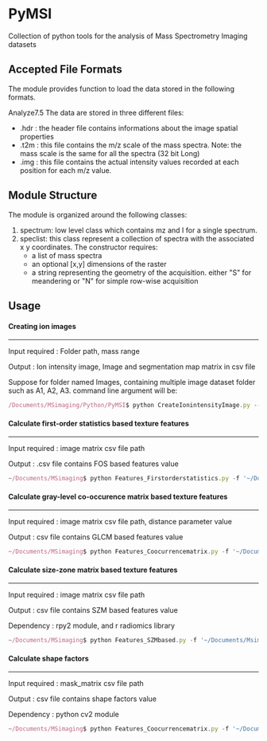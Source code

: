 PyMSI
=====
Collection of python tools for the analysis of Mass Spectrometry Imaging datasets

## Accepted File Formats
The module provides function to load the data stored in the following formats. 

Analyze7.5
The data are stored in three different files: 
* .hdr : the header file contains informations about the image spatial properties 
* .t2m : this file contains the m/z scale of the mass spectra. Note: the mass scale is the same for all the spectra (32 bit Long)
* .img : this file contains the actual intensity values recorded at each position for each m/z value.



## Module Structure
The module is organized around the following classes:

1. spectrum: low level class which contains mz and I for a single spectrum.
2. speclist: this class represent a collection of spectra with the associated x y coordinates. The constructor requires:
	* a list of mass spectra
	* an optional [x,y] dimensions of the raster 
	* a string representing the geometry of the acquisition. either "S" for meandering or "N" for simple row-wise acquisition

## Usage
  
#### Creating ion images 

----------------------------------------------------------------------------------------------------------------------
Input required : Folder path, mass range

Output : Ion intensity image, Image and segmentation map matrix in csv file

Suppose for folder named Images, containing multiple image dataset folder such as A1, A2, A3. command line argument will be:

```javascript
/Documents/MSimaging/Python/PyMSI$ python CreateIonintensityImage.py --file '~/Documents/MSimaging/Images/' -f 284.2 284.3

```

#### Calculate first-order statistics based texture features 

-----------------------------------------------------------------------------------------------------------------------

Input required :  image matrix csv file path

Output : .csv file contains FOS based features value

```javascript
~/Documents/MSimaging$ python Features_Firstorderstatistics.py -f '~/Documents/Msimaging/Images/A1_image.csv'
```                                  
#### Calculate gray-level co-occurence matrix based texture features 

-----------------------------------------------------------------------------------------------------------------------

Input required : image matrix csv file path, distance parameter value

Output : csv file contains GLCM based features value

```javascript
~/Documents/MSimaging$ python Features_Coocurrencematrix.py -f '~/Documents/Msimaging/Images/A1_image.csv -d 1'
``` 
#### Calculate size-zone matrix based texture features

-----------------------------------------------------------------------------------------------------------------------

Input required : image matrix csv file path

Output : csv file contains SZM based features value

Dependency : rpy2 module, and r radiomics library

```javascript
~/Documents/MSimaging$ python Features_SZMbased.py -f '~/Documents/Msimaging/Images/A1_image.csv'
```                                  
#### Calculate shape factors

-----------------------------------------------------------------------------------------------------------------------

Input required : mask_matrix csv file path

Output : csv file contains shape factors value

Dependency : python cv2 module

```javascript
~/Documents/MSimaging$ python Features_Coocurrencematrix.py -f '~/Documents/MSimaging/Images/A1_maski.csv'
``` 


